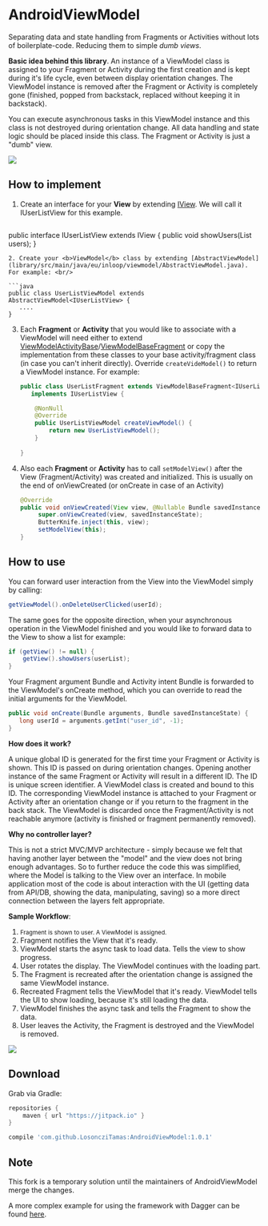 AndroidViewModel
================

Separating data and state handling from Fragments or Activities without lots of boilerplate-code. Reducing them to simple <i>dumb views</i>.

<b>Basic idea behind this library</b>.
An instance of a ViewModel class is assigned to your Fragment or Activity during the first creation and is kept during it's life cycle, even between display orientation changes. The ViewModel instance is removed after the Fragment or Activity is completely gone (finished, popped from backstack, replaced without keeping it in backstack).

You can execute asynchronous tasks in this ViewModel instance and this class is not destroyed during orientation change. All data handling and state logic should be placed inside this class. The Fragment or Activity is just a "dumb" view.

![](website/static/viewmodel_architecture.png)

How to implement
--------

1. Create an interface for your <b>View</b> by extending [IView](library/src/main/java/eu/inloop/viewmodel/IView.java). We will call it IUserListView for this example.

   ```java
   
  public interface IUserListView extends IView {
      public void showUsers(List<User> users);
  }
   ```
2. Create your <b>ViewModel</b> class by extending [AbstractViewModel](library/src/main/java/eu/inloop/viewmodel/AbstractViewModel.java). For example: <br/>

   ```java
   public class UserListViewModel extends AbstractViewModel<IUserListView> {
      ....
   }
   ```
3. Each <b>Fragment</b> or <b>Activity</b> that you would like to associate with a ViewModel will need either to extend [ViewModelActivityBase](library/src/main/java/eu/inloop/viewmodel/base/ViewModelBaseActivity.java)/[ViewModelBaseFragment](library/src/main/java/eu/inloop/viewmodel/base/ViewModelBaseFragment.java) or copy the implementation from these classes to your base activity/fragment class (in case you can't inherit directly). Override ```createVideModel()``` to return a ViewModel instance. For example: <br/>
  
   ```java
   public class UserListFragment extends ViewModelBaseFragment<IUserListView, UserListViewModel> 
      implements IUserListView {

       @NonNull
       @Override
       public UserListViewModel createViewModel() {
           return new UserListViewModel();
       }
      
   }
   ```

4. Also each <b>Fragment</b> or <b>Activity</b> has to call ```setModelView()``` after the View (Fragment/Activity) was created and initialized. This is usually on the end of onViewCreated (or onCreate in case of an Activity) <br/>
  
   ```java
   @Override
   public void onViewCreated(View view, @Nullable Bundle savedInstanceState) {
        super.onViewCreated(view, savedInstanceState);
        ButterKnife.inject(this, view);
        setModelView(this);
   }
   ```  
  
How to use
--------

You can forward user interaction from the View into the ViewModel simply by calling:

  ```java
  getViewModel().onDeleteUserClicked(userId);
  ```
  
The same goes for the opposite direction, when your asynchronous operation in the ViewModel finished and you would like to forward data to the View to show a list for example:

  ```java
  if (getView() != null) {
      getView().showUsers(userList);
  }
  ```

Your Fragment argument Bundle and Activity intent Bundle is forwarded to the ViewModel's onCreate method, which you can override to read the initial arguments for the ViewModel.

   ```java 
   public void onCreate(Bundle arguments, Bundle savedInstanceState) {
      long userId = arguments.getInt("user_id", -1);
   }
   ``` 

<b>How does it work?</b>

A unique global ID is generated for the first time your Fragment or Activity is shown. This ID is passed on during orientation changes. Opening another instance of the same Fragment or Activity will result in a different ID. The ID is unique screen identifier. A ViewModel class is created and bound to this ID. The corresponding ViewModel instance is attached to your Fragment or Activity after an orientation change or if you return to the fragment in the back stack.
The ViewModel is discarded once the Fragment/Activity is not reachable anymore (activity is finished or fragment permanently removed).

<b>Why no controller layer?</b>

This is not a strict MVC/MVP architecture - simply because we felt that having another layer between the "model" and the view does not bring enough advantages. So to further reduce the code this was simplified, where the Model is talking to the View over an interface. In mobile application most of the code is about interaction with the UI (getting data from API/DB, showing the data, manipulating, saving) so a more direct connection between the layers felt appropriate. 

<b>Sample Workflow</b>:

1. <small>Fragment is shown to user. A ViewModel is assigned.</small>
2. Fragment notifies the View that it's ready. 
3. ViewModel starts the async task to load data. Tells the view to show progress.
4. User rotates the display. The ViewModel continues with the loading part.
5. The Fragment is recreated after the orientation change is assigned the same ViewModel instance.
6. Recreated Fragment tells the ViewModel that it's ready. ViewModel tells the UI to show loading, because it's still loading the data.
7. ViewModel finishes the async task and tells the Fragment to show the data.
8. User leaves the Activity, the Fragment is destroyed and the ViewModel is removed.

[![](website/static/lifecycle_thumb.png)](website/static/lifecycle.png)


Download
--------

Grab via Gradle:

```groovy
repositories {
    maven { url "https://jitpack.io" }
}
```

```groovy
compile 'com.github.LosoncziTamas:AndroidViewModel:1.0.1'
```

Note
--------

This fork is a temporary solution until the maintainers of AndroidViewModel merge the changes.

A more complex example for using the framework with Dagger can be found [here](https://github.com/LosoncziTamas/DaggerKotlinExample).

